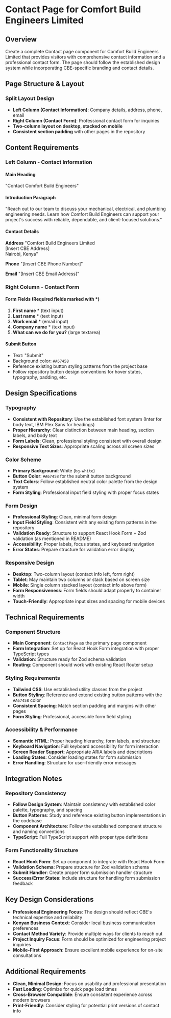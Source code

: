 # Contact Page for Comfort Build Engineers Limited

## Overview

Create a complete Contact page component for Comfort Build Engineers Limited that provides visitors with comprehensive contact information and a professional contact form. The page should follow the established design system while incorporating CBE-specific branding and contact details.

## Page Structure & Layout

### Split Layout Design

- **Left Column (Contact Information)**: Company details, address, phone, email
- **Right Column (Contact Form)**: Professional contact form for inquiries
- **Two-column layout on desktop, stacked on mobile**
- **Consistent section padding** with other pages in the repository

## Content Requirements

### Left Column - Contact Information

#### Main Heading

"Contact Comfort Build Engineers"

#### Introduction Paragraph

"Reach out to our team to discuss your mechanical, electrical, and plumbing engineering needs. Learn how Comfort Build Engineers can support your project's success with reliable, dependable, and client-focused solutions."

#### Contact Details

**Address**
"Comfort Build Engineers Limited  
[Insert CBE Address]  
Nairobi, Kenya"

**Phone**
"[Insert CBE Phone Number]"

**Email**
"[Insert CBE Email Address]"

### Right Column - Contact Form

#### Form Fields (Required fields marked with \*)

1. **First name** \* (text input)
2. **Last name** \* (text input)
3. **Work email** \* (email input)
4. **Company name** \* (text input)
5. **What can we do for you?** (large textarea)

#### Submit Button

- Text: "Submit"
- Background color: `#A67458`
- Reference existing button styling patterns from the project base
- Follow repository button design conventions for hover states, typography, padding, etc.

## Design Specifications

### Typography

- **Consistent with Repository**: Use the established font system (Inter for body text, IBM Plex Sans for headings)
- **Proper Hierarchy**: Clear distinction between main heading, section labels, and body text
- **Form Labels**: Clean, professional styling consistent with overall design
- **Responsive Text Sizes**: Appropriate scaling across all screen sizes

### Color Scheme

- **Primary Background**: White (`bg-white`)
- **Button Color**: `#A67458` for the submit button background
- **Text Colors**: Follow established neutral color palette from the design system
- **Form Styling**: Professional input field styling with proper focus states

### Form Design

- **Professional Styling**: Clean, minimal form design
- **Input Field Styling**: Consistent with any existing form patterns in the repository
- **Validation Ready**: Structure to support React Hook Form + Zod validation (as mentioned in README)
- **Accessibility**: Proper labels, focus states, and keyboard navigation
- **Error States**: Prepare structure for validation error display

### Responsive Design

- **Desktop**: Two-column layout (contact info left, form right)
- **Tablet**: May maintain two columns or stack based on screen size
- **Mobile**: Single column stacked layout (contact info above form)
- **Form Responsiveness**: Form fields should adapt properly to container width
- **Touch-Friendly**: Appropriate input sizes and spacing for mobile devices

## Technical Requirements

### Component Structure

- **Main Component**: `ContactPage` as the primary page component
- **Form Integration**: Set up for React Hook Form integration with proper TypeScript types
- **Validation**: Structure ready for Zod schema validation
- **Routing**: Component should work with existing React Router setup

### Styling Requirements

- **Tailwind CSS**: Use established utility classes from the project
- **Button Styling**: Reference and extend existing button patterns with the `#A67458` color
- **Consistent Spacing**: Match section padding and margins with other pages
- **Form Styling**: Professional, accessible form field styling

### Accessibility & Performance

- **Semantic HTML**: Proper heading hierarchy, form labels, and structure
- **Keyboard Navigation**: Full keyboard accessibility for form interaction
- **Screen Reader Support**: Appropriate ARIA labels and descriptions
- **Loading States**: Consider loading states for form submission
- **Error Handling**: Structure for user-friendly error messages

## Integration Notes

### Repository Consistency

- **Follow Design System**: Maintain consistency with established color palette, typography, and spacing
- **Button Patterns**: Study and reference existing button implementations in the codebase
- **Component Architecture**: Follow the established component structure and naming conventions
- **TypeScript**: Full TypeScript support with proper type definitions

### Form Functionality Structure

- **React Hook Form**: Set up component to integrate with React Hook Form
- **Validation Schema**: Prepare structure for Zod validation schema
- **Submit Handler**: Create proper form submission handler structure
- **Success/Error States**: Include structure for handling form submission feedback

## Key Design Considerations

- **Professional Engineering Focus**: The design should reflect CBE's technical expertise and reliability
- **Kenyan Business Context**: Consider local business communication preferences
- **Contact Method Variety**: Provide multiple ways for clients to reach out
- **Project Inquiry Focus**: Form should be optimized for engineering project inquiries
- **Mobile-First Approach**: Ensure excellent mobile experience for on-site consultations

## Additional Requirements

- **Clean, Minimal Design**: Focus on usability and professional presentation
- **Fast Loading**: Optimize for quick page load times
- **Cross-Browser Compatible**: Ensure consistent experience across modern browsers
- **Print-Friendly**: Consider styling for potential print versions of contact info
